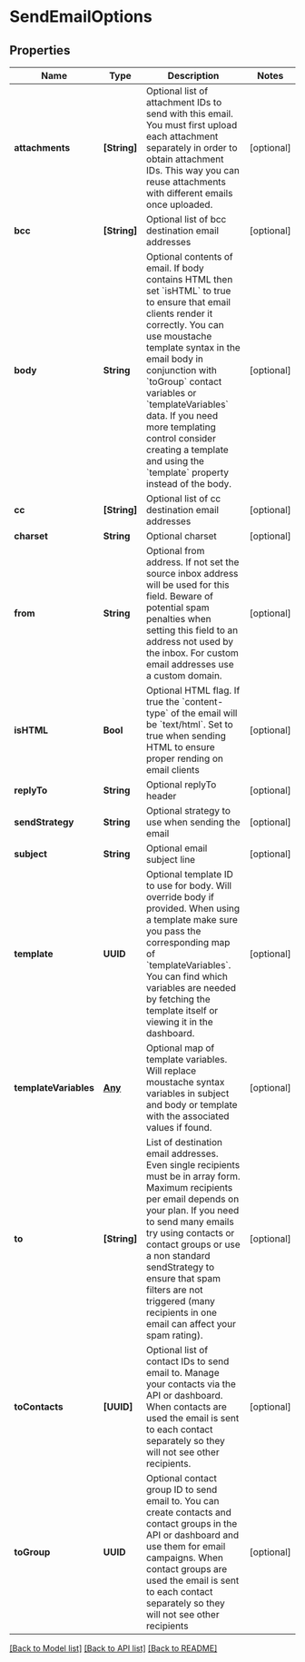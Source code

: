 # SendEmailOptions

## Properties
Name | Type | Description | Notes
------------ | ------------- | ------------- | -------------
**attachments** | **[String]** | Optional list of attachment IDs to send with this email. You must first upload each attachment separately in order to obtain attachment IDs. This way you can reuse attachments with different emails once uploaded. | [optional] 
**bcc** | **[String]** | Optional list of bcc destination email addresses | [optional] 
**body** | **String** | Optional contents of email. If body contains HTML then set &#x60;isHTML&#x60; to true to ensure that email clients render it correctly. You can use moustache template syntax in the email body in conjunction with &#x60;toGroup&#x60; contact variables or &#x60;templateVariables&#x60; data. If you need more templating control consider creating a template and using the &#x60;template&#x60; property instead of the body. | [optional] 
**cc** | **[String]** | Optional list of cc destination email addresses | [optional] 
**charset** | **String** | Optional charset | [optional] 
**from** | **String** | Optional from address. If not set the source inbox address will be used for this field. Beware of potential spam penalties when setting this field to an address not used by the inbox. For custom email addresses use a custom domain. | [optional] 
**isHTML** | **Bool** | Optional HTML flag. If true the &#x60;content-type&#x60; of the email will be &#x60;text/html&#x60;. Set to true when sending HTML to ensure proper rending on email clients | [optional] 
**replyTo** | **String** | Optional replyTo header | [optional] 
**sendStrategy** | **String** | Optional strategy to use when sending the email | [optional] 
**subject** | **String** | Optional email subject line | [optional] 
**template** | **UUID** | Optional template ID to use for body. Will override body if provided. When using a template make sure you pass the corresponding map of &#x60;templateVariables&#x60;. You can find which variables are needed by fetching the template itself or viewing it in the dashboard. | [optional] 
**templateVariables** | [**Any**]() | Optional map of template variables. Will replace moustache syntax variables in subject and body or template with the associated values if found. | [optional] 
**to** | **[String]** | List of destination email addresses. Even single recipients must be in array form. Maximum recipients per email depends on your plan. If you need to send many emails try using contacts or contact groups or use a non standard sendStrategy to ensure that spam filters are not triggered (many recipients in one email can affect your spam rating). | [optional] 
**toContacts** | **[UUID]** | Optional list of contact IDs to send email to. Manage your contacts via the API or dashboard. When contacts are used the email is sent to each contact separately so they will not see other recipients. | [optional] 
**toGroup** | **UUID** | Optional contact group ID to send email to. You can create contacts and contact groups in the API or dashboard and use them for email campaigns. When contact groups are used the email is sent to each contact separately so they will not see other recipients | [optional] 

[[Back to Model list]](../README#documentation-for-models) [[Back to API list]](../README#documentation-for-api-endpoints) [[Back to README]](../README)


